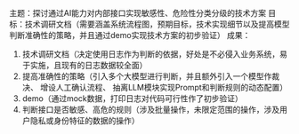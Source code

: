 主题：探讨通过AI能力对内部接口实现敏感性、危险性分类分级的技术方案
目标：技术调研文档（需要涵盖系统流程图，预期目标，技术实现细节以及提高模型判断准确性的策略，并且通过demo实现技术方案的初步验证）
成果：
1. 技术调研文档（决定使用日志作为判断的依据，好处是不必侵入业务系统，易于实施，且现有的日志数据较全面）
2. 提高准确性的策略（引入多个大模型进行判断，并且额外引入一个模型作裁决、 增设人工确认流程、 抽离LLM模块实现Prompt和判断规则的动态配置）
3. demo（通过mock数据，打印日志对代码可行性作了初步验证）
4. 判断接口是否敏感、高危的规则（涉及批量操作，未限定范围的操作，涉及用户隐私或身份特征的数据的操作）